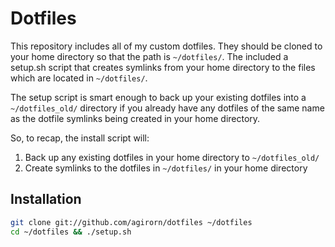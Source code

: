 Dotfiles
========
This repository includes all of my custom dotfiles.  They should be cloned to
your home directory so that the path is `~/dotfiles/`.  The included a setup.sh
script that creates symlinks from your home directory to the files which are 
located in `~/dotfiles/`.

The setup script is smart enough to back up your existing dotfiles into a
`~/dotfiles_old/` directory if you already have any dotfiles of the same name
as the dotfile symlinks being created in your home directory.

So, to recap, the install script will:

1. Back up any existing dotfiles in your home directory to `~/dotfiles_old/`
2. Create symlinks to the dotfiles in `~/dotfiles/` in your home directory

Installation
------------

``` bash
git clone git://github.com/agirorn/dotfiles ~/dotfiles
cd ~/dotfiles && ./setup.sh
```
